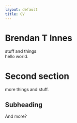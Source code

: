 ```yaml
---
layout: default
title: CV
---
```


# Brendan T Innes
stuff and things  
hello world.  

# Second section
more things and stuff.  

## Subheading
And more?  